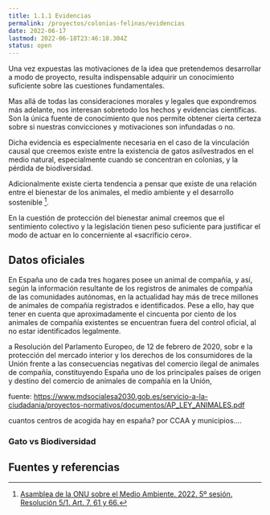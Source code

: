 ```yaml
---
title: 1.1.1 Evidencias
permalink: /proyectos/colonias-felinas/evidencias
date: 2022-06-17
lastmod: 2022-06-18T23:46:10.304Z
status: open
---
```


Una vez expuestas las motivaciones de la idea que pretendemos desarrollar a modo de proyecto, resulta indispensable adquirir un conocimiento suficiente sobre las cuestiones fundamentales. 

Mas allá de todas las consideraciones morales y legales que expondremos más adelante, nos interesan sobretodo los hechos y evidencias científicas. Son la única fuente de conocimiento que nos permite obtener cierta certeza sobre si nuestras convicciones y motivaciones son infundadas o no.

Dicha evidencia es especialmente necesaria en el caso de la vinculación causal que creemos existe entre la existencia de gatos asilvestrados en el medio natural, especialmente cuando se concentran en colonias, y la pérdida de biodiversidad. 

Adicionalmente existe cierta tendencia a pensar que existe de una relación entre el bienestar de los animales, el medio ambiente y el desarrollo sostenible [^link1].

En la cuestión de protección del bienestar animal creemos que el sentimiento colectivo y la legislación tienen peso suficiente para justificar el modo de actuar en lo concerniente al «sacrificio cero».

## Datos oficiales

En España uno de cada tres hogares posee un animal de compañía, y así, según la información resultante de los registros de animales de compañía de las comunidades autónomas, en la actualidad hay más de trece millones de animales de compañía registrados e identificados. Pese a ello, hay que tener en cuenta que
aproximadamente el cincuenta por ciento de los animales de compañía existentes se encuentran fuera del control oficial, al no estar identificados legalmente.

a Resolución del Parlamento Europeo, de 12 de febrero de 2020, sobr e la protección del
mercado interior y los derechos de los consumidores de la Unión frente a las consecuencias negativas del
comercio ilegal de animales de compañía, constituyendo España uno de los principales países de origen y
destino del comercio de animales de compañía en la Unión, 

fuente: 
https://www.mdsocialesa2030.gob.es/servicio-a-la-ciudadania/proyectos-normativos/documentos/AP_LEY_ANIMALES.pdf

cuantos centros de acogida hay en españa? por CCAA y municipios.... 

### Gato vs Biodiversidad

## Fuentes y referencias

[^link1]: [Asamblea de la ONU sobre el Medio Ambiente. 2022. 5º sesión. Resolución 5/1. Art. 7, 61 y 66.](https://wedocs.unep.org/bitstream/handle/20.500.11822/39830/PROCEEDINGS%20OF%20THE%20UNITED%20NATIONS%20ENVIRONMENT%20ASSEMBLY%20AT%20ITS%20RESUMED%20FIFTH%20SESSION.%20Spanish.pdf?sequence=1&isAllowed=y)